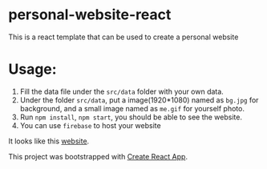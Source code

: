 # personal-website-react
This is a react template that can be used to create a personal website 

# Usage:

1. Fill the data file under the `src/data` folder with your own data. 
2. Under the folder `src/data`, put a image(1920*1080) named as `bg.jpg` for background, and a small image named as `me.gif` for yourself photo.
3. Run `npm install`, `npm start`, you should be able to see the website.
4. You can use `firebase` to host your website

It looks like this [website](https://corey-about.firebaseapp.com/).


This project was bootstrapped with [Create React App](https://github.com/facebookincubator/create-react-app).

